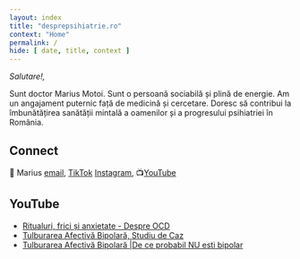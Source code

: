 ```yaml
---
layout: index
title: "desprepsihiatrie.ro"
context: "Home"
permalink: /
hide: [ date, title, context ]
---
```


<em>Salutare!,</em><br>

Sunt doctor Marius Motoi. Sunt o persoană sociabilă și plină de energie. Am un angajament puternic față de medicină și cercetare. Doresc să contribui la îmbunătățirea sanătății mintală a oamenilor și a progresului psihiatriei în România.

## Connect

👋   Marius [email](mailto:desprepsihiatrie1@gmail.com), [TikTok](http://tiktok.com/@desprepsihiatrie.ro) [Instagram](https://www.instagram.com/desprepsihiatrie/), 📺[YouTube](https://www.youtube.com/@DesprePsihiatrie)

## YouTube

- [Ritualuri, frici și anxietate - Despre OCD](https://www.youtube.com/watch?v=_gk4FZCPOFA&)
- [Tulburarea Afectivă Bipolară, Studiu de Caz](https://youtu.be/rQNGNpeF9DM)
- [Tulburarea Afectivă Bipolară |De ce probabil NU esti bipolar](https://youtu.be/nq0-Dgd2_FE)

<style>
    .sidenote-number, .sidenote::before {
        visibility: hidden !important;
        pointer-events: none;
    }
</style>